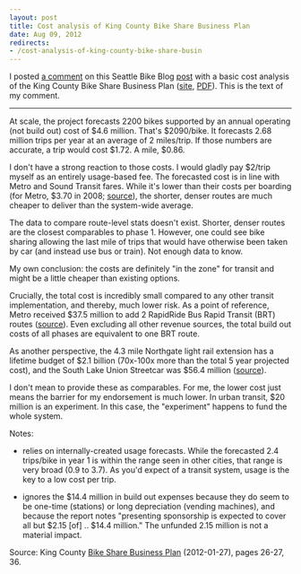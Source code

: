 ```yaml
---
layout: post
title: Cost analysis of King County Bike Share Business Plan
date: Aug 09, 2012
redirects:
- /cost-analysis-of-king-county-bike-share-busin
---
```


I posted [a comment](http://seattlebikeblog.com/2012/08/09/the-plan-for-puget-sound-bike-share/#comment-168712) on this Seattle Bike Blog [post](http://seattlebikeblog.com/2012/08/09/the-plan-for-puget-sound-bike-share/) with a basic cost analysis of the King County Bike Share Business Plan ([site](http://pugetsoundbikeshare.org/), [PDF](http://pugetsoundbikeshare.org/wp-content/uploads/2012/07/KCBS_Business_Plan_FINAL.pdf)). This is the text of my comment.

* * *

At scale, the project forecasts 2200 bikes supported by an annual operating (not build out) cost of $4.6 million. That's $2090/bike. It forecasts 2.68 million trips per year at an average of 2 miles/trip. If those numbers are accurate, a trip would cost $1.72. A mile, $0.86.

I don't have a strong reaction to those costs. I would gladly pay $2/trip myself as an entirely usage-based fee. The forecasted cost is in line with Metro and Sound Transit fares. While it's lower than their costs per boarding (for Metro, $3.70 in 2008; [source](http://en.wikipedia.org/wiki/King_County_Metro#Operating_Costs)), the shorter, denser routes are much cheaper to deliver than the system-wide average.

The data to compare route-level stats doesn't exist. Shorter, denser routes are the closest comparables to phase 1. However, one could see bike sharing allowing the last mile of trips that would have otherwise been taken by car (and instead use bus or train). Not enough data to know.

My own conclusion: the costs are definitely "in the zone" for transit and might be a little cheaper than existing options.

Crucially, the total cost is incredibly small compared to any other transit implementation, and thereby, much lower risk. As a point of reference, Metro received $37.5 million to add 2 RapidRide Bus Rapid Transit (BRT) routes ([source](http://www.dot.gov/affairs/2012/fta3812.html)). Even excluding all other revenue sources, the total build out costs of all phases are equivalent to one BRT route.

As another perspective, the 4.3 mile Northgate light rail extension has a lifetime budget of $2.1 billion (70x-100x more than the total 5 year projected cost), and the South Lake Union Streetcar was $56.4 million ([source](http://en.wikipedia.org/wiki/South_Lake_Union_Streetcar)).

I don't mean to provide these as comparables. For me, the lower cost just means the barrier for my endorsement is much lower. In urban transit, $20 million is an experiment. In this case, the "experiment" happens to fund the whole system.

Notes:

* relies on internally-created usage forecasts. While the forecasted 2.4 trips/bike in year 1 is within the range seen in other cities, that range is very broad (0.9 to 3.7). As you'd expect of a transit system, usage is the key to a low cost per trip.

* ignores the $14.4 million in build out expenses because they do seem to be one-time (stations) or long depreciation (vending machines), and because the report notes "presenting sponsorship is expected to cover all but $2.15 [of] .. $14.4 million." The unfunded 2.15 million is not a material impact.

Source: King County [Bike Share Business Plan](http://pugetsoundbikeshare.org/wp-content/uploads/2012/07/KCBS_Business_Plan_FINAL.pdf) (2012-01-27), pages 26-27, 36.